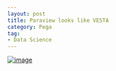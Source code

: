 ```yaml
---
layout: post
title: Paraview looks like VESTA
category: Pega
tag:
- Data Science
---
```





[![image](https://jehyunlee.github.io/thumbnails/Python-DS/22_pv_vesta_0.png)](https://jehyunlee.github.io/2020/07/26/Python-DS-22-pv_vesta/)